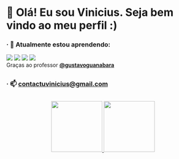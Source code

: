 # 👋 Olá! Eu sou Vinicius. Seja bem vindo ao meu perfil :)

### · 🌱 Atualmente estou aprendendo: <br>
 
  <img src="https://img.shields.io/badge/HTML-239120?style=for-the-badge&logo=html5&logoColor=white"></img>
  <img src="https://img.shields.io/badge/CSS3-1572B6?style=for-the-badge&logo=css3&logoColor=white"></img>
  <img src="https://img.shields.io/badge/JavaScript-F7DF1E?style=for-the-badge&logo=javascript&logoColor=black"></img>
  <img src="https://img.shields.io/badge/Python-14354C?style=for-the-badge&logo=python&logoColor=white"></img> <br>
  Graças ao professor <a href="https://github.com/gustavoguanabara">**@gustavoguanabara**</a>
  ##
 

### · 📫 contactuvinicius@gmail.com
##

 <div align="center">
  <a href="https://github.com/ViniciusCS-Dev">
  <img height="133em" src="https://github-readme-stats.vercel.app/api?username=vinisantanadev&show_icons=true&theme=dark&include_all_commits=true&count_private=true"/>
  <img height="133em" src="https://github-readme-stats.vercel.app/api/top-langs/?username=vinisantanadev&layout=compact&langs_count=7&theme=dark"/>
</div>

##

<!--
**ViniciusCS-Dev/ViniciusCS-Dev** is a ✨ _special_ ✨ repository because its `README.md` (this file) appears on your GitHub profile.

Here are some ideas to get you started:

- 🔭 I’m currently working on ...
- 🌱 I’m currently learning ...
- 👯 I’m looking to collaborate on ...
- 🤔 I’m looking for help with ...
- 💬 Ask me about ...
- 📫 How to reach me: ...
- 😄 Pronouns: ...
- ⚡ Fun fact: ...
-->
